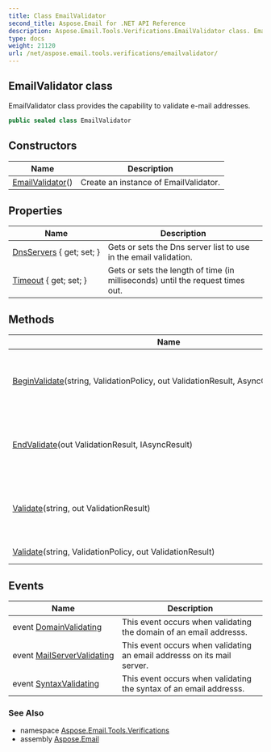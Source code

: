 ```yaml
---
title: Class EmailValidator
second_title: Aspose.Email for .NET API Reference
description: Aspose.Email.Tools.Verifications.EmailValidator class. EmailValidator class provides the capability to validate email addresses
type: docs
weight: 21120
url: /net/aspose.email.tools.verifications/emailvalidator/
---
```

## EmailValidator class

EmailValidator class provides the capability to validate e-mail addresses.

```csharp
public sealed class EmailValidator
```

## Constructors

| Name | Description |
| --- | --- |
| [EmailValidator](emailvalidator/)() | Create an instance of EmailValidator. |

## Properties

| Name | Description |
| --- | --- |
| [DnsServers](../../aspose.email.tools.verifications/emailvalidator/dnsservers/) { get; set; } | Gets or sets the Dns server list to use in the email validation. |
| [Timeout](../../aspose.email.tools.verifications/emailvalidator/timeout/) { get; set; } | Gets or sets the length of time (in milliseconds) until the request times out. |

## Methods

| Name | Description |
| --- | --- |
| [BeginValidate](../../aspose.email.tools.verifications/emailvalidator/beginvalidate/)(string, ValidationPolicy, out ValidationResult, AsyncCallback, object) | Begins an asynchronous validating process for an email address. |
| [EndValidate](../../aspose.email.tools.verifications/emailvalidator/endvalidate/)(out ValidationResult, IAsyncResult) | Ends an asynchronous validating process for an email address. |
| [Validate](../../aspose.email.tools.verifications/emailvalidator/validate/#validate_1)(string, out ValidationResult) | Validate email address, with the MailServer validation policy. |
| [Validate](../../aspose.email.tools.verifications/emailvalidator/validate/#validate)(string, ValidationPolicy, out ValidationResult) | Validating the email address |

## Events

| Name | Description |
| --- | --- |
| event [DomainValidating](../../aspose.email.tools.verifications/emailvalidator/domainvalidating/) | This event occurs when validating the domain of an email addresss. |
| event [MailServerValidating](../../aspose.email.tools.verifications/emailvalidator/mailservervalidating/) | This event occurs when validating an email addresss on its mail server. |
| event [SyntaxValidating](../../aspose.email.tools.verifications/emailvalidator/syntaxvalidating/) | This event occurs when validating the syntax of an email addresss. |

### See Also

* namespace [Aspose.Email.Tools.Verifications](../../aspose.email.tools.verifications/)
* assembly [Aspose.Email](../../)


